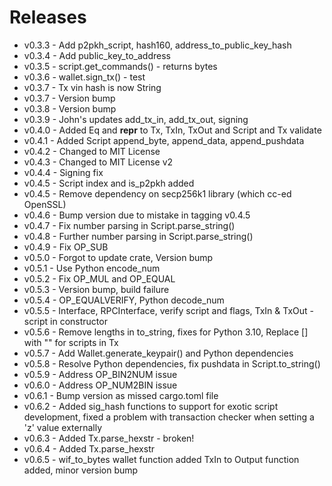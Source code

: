 # Releases
* v0.3.3 - Add p2pkh_script, hash160, address_to_public_key_hash
* v0.3.4 - Add public_key_to_address
* v0.3.5 - script.get_commands() - returns bytes
* v0.3.6 - wallet.sign_tx() - test
* v0.3.7 - Tx vin hash is now String
* v0.3.7 - Version bump
* v0.3.8 - Version bump
* v0.3.9 - John's updates add_tx_in, add_tx_out, signing
* v0.4.0 - Added Eq and __repr__ to Tx, TxIn, TxOut and Script and Tx validate
* v0.4.1 - Added Script append_byte, append_data, append_pushdata
* v0.4.2 - Changed to MIT License
* v0.4.3 - Changed to MIT License v2
* v0.4.4 - Signing fix
* v0.4.5 - Script index and is_p2pkh added
* v0.4.5 - Remove dependency on secp256k1 library (which cc-ed OpenSSL)
* v0.4.6 - Bump version due to mistake in tagging v0.4.5
* v0.4.7 - Fix number parsing in Script.parse_string()
* v0.4.8 - Further number parsing in Script.parse_string()
* v0.4.9 - Fix OP_SUB
* v0.5.0 - Forgot to update crate, Version bump
* v0.5.1 - Use Python encode_num
* v0.5.2 - Fix OP_MUL and OP_EQUAL
* v0.5.3 - Version bump, build failure
* v0.5.4 - OP_EQUALVERIFY, Python decode_num
* v0.5.5 - Interface, RPCInterface, verify script and flags, TxIn & TxOut - script in constructor
* v0.5.6 - Remove lengths in to_string, fixes for Python 3.10, Replace [] with "" for scripts in Tx
* v0.5.7 - Add Wallet.generate_keypair() and Python dependencies
* v0.5.8 - Resolve Python dependencies, fix pushdata in Script.to_string()
* v0.5.9 - Address OP_BIN2NUM issue
* v0.6.0 - Address OP_NUM2BIN issue
* v0.6.1 - Bump version as missed cargo.toml file
* v0.6.2 - Added sig_hash functions to support for exotic script development, fixed a problem with transaction checker when setting a 'z' value externally
* v0.6.3 - Added Tx.parse_hexstr - broken!
* v0.6.4 - Added Tx.parse_hexstr
* v0.6.5 - wif_to_bytes wallet function added TxIn to Output function added, minor version bump